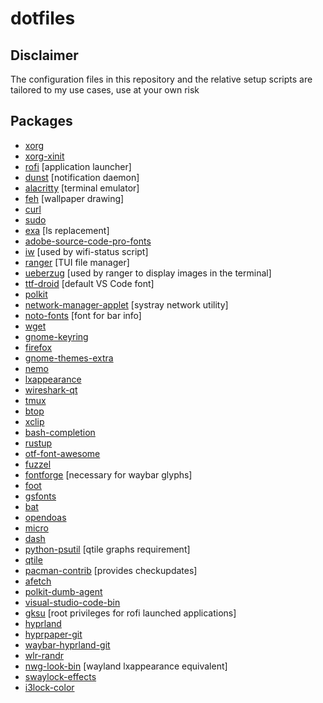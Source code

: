 # dotfiles

## **Disclaimer**

The configuration files in this repository and the relative setup scripts are tailored to my use cases, use at your own risk

## **Packages**

-   [xorg](https://archlinux.org/groups/x86_64/xorg/)
-   [xorg-xinit](https://archlinux.org/packages/extra/x86_64/xorg-xinit/)
-   [rofi](https://archlinux.org/packages/community/x86_64/rofi/) [application launcher]
-   [dunst](https://archlinux.org/packages/community/x86_64/dunst/) [notification daemon]
-   [alacritty](https://archlinux.org/packages/community/x86_64/alacritty/) [terminal emulator]
-   [feh](https://archlinux.org/packages/extra/x86_64/feh/) [wallpaper drawing]
-   [curl](https://archlinux.org/packages/core/x86_64/curl/)
-   [sudo](https://archlinux.org/packages/core/x86_64/sudo/)
-   [exa](https://archlinux.org/packages/community/x86_64/exa/) [ls replacement]
-   [adobe-source-code-pro-fonts](https://archlinux.org/packages/extra/any/adobe-source-code-pro-fonts/)
-   [iw](https://archlinux.org/packages/core/x86_64/iw/) [used by wifi-status script]
-   [ranger](https://archlinux.org/packages/community/any/ranger/) [TUI file manager]
-   [ueberzug](https://archlinux.org/packages/community/x86_64/ueberzug/) [used by ranger to display images in the terminal]
-   [ttf-droid](https://archlinux.org/packages/community/any/ttf-droid/) [default VS Code font]
-   [polkit](https://archlinux.org/packages/extra/x86_64/polkit/)
-   [network-manager-applet](https://archlinux.org/packages/extra/x86_64/network-manager-applet/) [systray network utility]
-   [noto-fonts](https://archlinux.org/packages/extra/any/noto-fonts/) [font for bar info]
-   [wget](https://archlinux.org/packages/extra/x86_64/wget/)
-   [gnome-keyring](https://archlinux.org/packages/extra/x86_64/gnome-keyring/)
-   [firefox](https://archlinux.org/packages/extra/x86_64/firefox/)
-   [gnome-themes-extra](https://archlinux.org/packages/extra/x86_64/gnome-themes-extra/)
-   [nemo](https://archlinux.org/packages/community/x86_64/nemo/)
-   [lxappearance](https://archlinux.org/packages/community/x86_64/lxappearance/)
-   [wireshark-qt](https://archlinux.org/packages/community/x86_64/wireshark-qt/)
-   [tmux](https://archlinux.org/packages/community/x86_64/tmux/)
-   [btop](https://archlinux.org/packages/community/x86_64/btop/)
-   [xclip](https://archlinux.org/packages/extra/x86_64/xclip/)
-   [bash-completion](https://archlinux.org/packages/extra/any/bash-completion/)
-   [rustup](https://archlinux.org/packages/community/x86_64/rustup/)
-   [otf-font-awesome](https://archlinux.org/packages/community/any/otf-font-awesome/)
-   [fuzzel](https://archlinux.org/packages/community/x86_64/fuzzel/)
-   [fontforge](https://archlinux.org/packages/extra/x86_64/fontforge/) [necessary for waybar glyphs]
-   [foot](https://archlinux.org/packages/community/x86_64/foot/)
-   [gsfonts](https://archlinux.org/packages/extra/x86_64/gsfonts/)
-   [bat](https://archlinux.org/packages/extra/x86_64/bat/)
-   [opendoas](https://archlinux.org/packages/extra/x86_64/opendoas/)
-   [micro](https://archlinux.org/packages/extra/x86_64/micro/)
-   [dash](https://archlinux.org/packages/core/x86_64/dash/)
-   [python-psutil](https://archlinux.org/packages/extra/x86_64/python-psutil/) [qtile graphs requirement]
-   [qtile](https://archlinux.org/packages/?name=qtile)
-   [pacman-contrib](https://archlinux.org/packages/extra/x86_64/pacman-contrib/) [provides checkupdates]
-   [afetch](https://aur.archlinux.org/packages/afetch/)
-   [polkit-dumb-agent](https://aur.archlinux.org/packages/polkit-dumb-agent-git/)
-   [visual-studio-code-bin](https://aur.archlinux.org/packages/visual-studio-code-bin)
-   [gksu](https://aur.archlinux.org/packages/gksu) [root privileges for rofi launched applications]
-   [hyprland](https://aur.archlinux.org/packages/hyprland)
-   [hyprpaper-git](https://aur.archlinux.org/packages/hyprpaper-git)
-   [waybar-hyprland-git](https://aur.archlinux.org/packages/waybar-hyprland-git)
-   [wlr-randr](https://aur.archlinux.org/packages/wlr-randr)
-   [nwg-look-bin](https://aur.archlinux.org/packages/nwg-look-bin) [wayland lxappearance equivalent]
-   [swaylock-effects](https://aur.archlinux.org/packages/swaylock-effects)
-   [i3lock-color](https://aur.archlinux.org/packages/i3lock-color)
